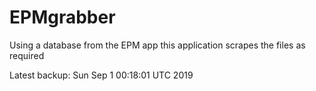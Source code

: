 # EPMgrabber
Using a database from the EPM app this application scrapes the files as required


Latest backup: Sun Sep 1 00:18:01 UTC 2019
